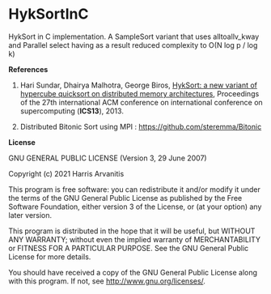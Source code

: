 # HykSortInC
HykSort in C implementation. A  SampleSort variant that uses alltoallv_kway and Parallel select having as a result reduced complexity to O(N log p / log k)

**References**

1. Hari Sundar, Dhairya Malhotra, George Biros, [HykSort: a new variant of hypercube quicksort on distributed memory architectures](http://dx.doi.org/10.1145/2464996.2465442), Proceedings of the 27th international ACM conference on international conference on supercomputing (**ICS13**), 2013. 

2. Distributed Bitonic Sort using MPI : https://github.com/steremma/Bitonic


**License**

GNU GENERAL PUBLIC LICENSE (Version 3, 29 June 2007)

Copyright (c) 2021 Harris Arvanitis

This program is free software: you can redistribute it and/or modify it under the terms of the GNU General Public License as published by the Free Software Foundation, either version 3 of the License, or (at your option) any later version.

This program is distributed in the hope that it will be useful, but WITHOUT ANY WARRANTY; without even the implied warranty of MERCHANTABILITY or FITNESS FOR A PARTICULAR PURPOSE. See the GNU General Public License for more details.

You should have received a copy of the GNU General Public License along with this program. If not, see http://www.gnu.org/licenses/.
